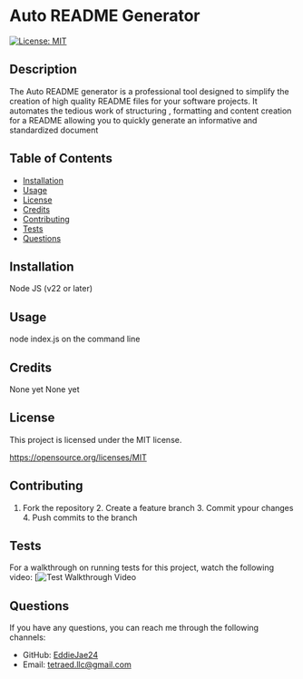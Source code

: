 # Auto README Generator
 [![License: MIT](https://img.shields.io/badge/License-MIT-yellow.svg)](https://opensource.org/licenses/MIT)

  ## Description
  The Auto README generator is a professional tool designed to simplify the creation of high quality README files for your software projects. It automates the tedious work of structuring , formatting and content creation for a README allowing you to quickly generate an informative and standardized document

  ## Table of Contents
  - [Installation](#installation)
  - [Usage](#usage)
  - [License](#license)
  - [Credits](#credits)
  - [Contributing](#contributing)
  - [Tests](#tests)
  - [Questions](#questions)

  ## Installation
  Node JS (v22 or later)

  ## Usage
  node index.js on the command line

  ## Credits
  None yet
  None yet

  ## License
  This project is licensed under the MIT license.

  https://opensource.org/licenses/MIT

  ## Contributing
  1. Fork the repository 2. Create a feature branch 3. Commit ypour changes 4. Push commits to the branch

  ## Tests
  For a walkthrough on running tests for this project, watch the following video:
  [![Test Walkthrough Video](https://app.screencastify.com/v3/watch/WxBo4hbrEZZKtYWYT5QS)


  ## Questions
  If you have any questions, you can reach me through the following channels:
  - GitHub: [EddieJae24](https://github.com/EddieJae24)
  - Email: tetraed.llc@gmail.com
  